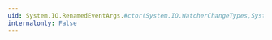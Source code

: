 ```yaml
---
uid: System.IO.RenamedEventArgs.#ctor(System.IO.WatcherChangeTypes,System.String,System.String,System.String)
internalonly: False
---
```

